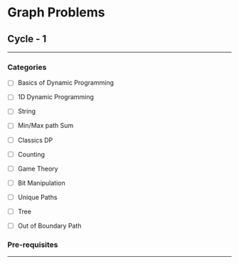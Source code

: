 # Graph Problems

## Cycle - 1

---

### Categories

- [ ] Basics of Dynamic Programming
- [ ] 1D Dynamic Programming
- [ ] String
- [ ] Min/Max path Sum
- [ ] Classics DP
- [ ] Counting
- [ ] Game Theory
- [ ] Bit Manipulation
- [ ] Unique Paths
- [ ] Tree
- [ ] Out of Boundary Path



### Pre-requisites

---
